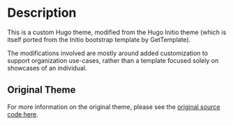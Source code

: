 # Description

This is a custom Hugo theme, modified from the Hugo Initio theme (which is itself ported from the Initio bootstrap template by GetTemplate).

The modifications involved are mostly around added customization to support organization use-cases, rather than a template focused solely on showcases of an individual.

## Original Theme

For more information on the original theme, please see the [original source code here](https://github.com/miguelsimoni/hugo-initio).

